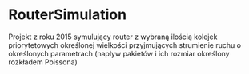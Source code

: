 # RouterSimulation
Projekt z roku 2015 symulujący router z wybraną ilością kolejek priorytetowych określonej wielkości przyjmujących strumienie ruchu o określonych parametrach (napływ pakietów  i ich rozmiar określony rozkładem Poissona) 
